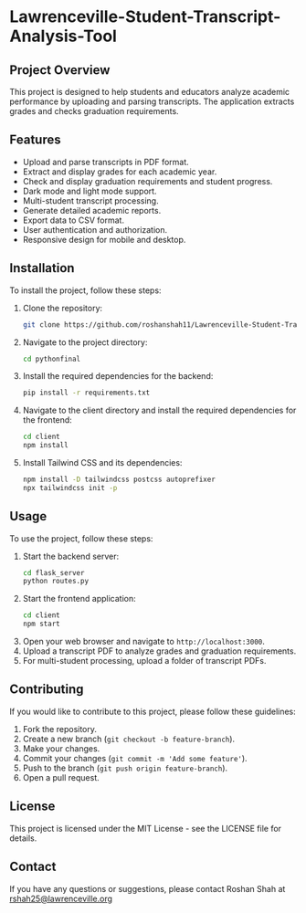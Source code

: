 # Lawrenceville-Student-Transcript-Analysis-Tool

## Project Overview
This project is designed to help students and educators analyze academic performance by uploading and parsing transcripts. The application extracts grades and checks graduation requirements.

## Features
- Upload and parse transcripts in PDF format.
- Extract and display grades for each academic year.
- Check and display graduation requirements and student progress.
- Dark mode and light mode support.
- Multi-student transcript processing.
- Generate detailed academic reports.
- Export data to CSV format.
- User authentication and authorization.
- Responsive design for mobile and desktop.

## Installation
To install the project, follow these steps:
1. Clone the repository:
    ```bash
    git clone https://github.com/roshanshah11/Lawrenceville-Student-Transcript-Analysis-Tool.git
    ```
2. Navigate to the project directory:
    ```bash
    cd pythonfinal
    ```
3. Install the required dependencies for the backend:
    ```bash
    pip install -r requirements.txt
    ```
4. Navigate to the client directory and install the required dependencies for the frontend:
    ```bash
    cd client
    npm install
    ```
5. Install Tailwind CSS and its dependencies:
    ```bash
    npm install -D tailwindcss postcss autoprefixer
    npx tailwindcss init -p
    ```

## Usage
To use the project, follow these steps:
1. Start the backend server:
    ```bash
    cd flask_server
    python routes.py
    ```
2. Start the frontend application:
    ```bash
    cd client
    npm start
    ```
3. Open your web browser and navigate to `http://localhost:3000`.
4. Upload a transcript PDF to analyze grades and graduation requirements.
5. For multi-student processing, upload a folder of transcript PDFs.

## Contributing
If you would like to contribute to this project, please follow these guidelines:
1. Fork the repository.
2. Create a new branch (`git checkout -b feature-branch`).
3. Make your changes.
4. Commit your changes (`git commit -m 'Add some feature'`).
5. Push to the branch (`git push origin feature-branch`).
6. Open a pull request.

## License
This project is licensed under the MIT License - see the LICENSE file for details.

## Contact
If you have any questions or suggestions, please contact Roshan Shah at rshah25@lawrenceville.org
